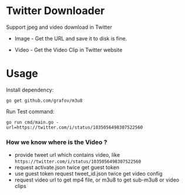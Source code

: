 # Twitter Downloader

Support jpeg and video download in Twitter


* Image - Get the URL and save it to disk is fine.

* Video - Get the Video Clip in Twitter website

# Usage

  Install dependency:
  ```
  go get github.com/grafov/m3u8
  ```

  Run Test command:
  ```
  go run cmd/main.go -url=https://twitter.com/i/status/1035056498307522560
  ```

### How we know where is the Video ?
  * provide tweet url which contains video, like `https://twitter.com/i/status/1035056498307522560`
  * request activate.json twice get guest token
  * use guest token request tweet_id.json twice get video config
  * request video url to get mp4 file, or m3u8 to get sub-m3u8 or video clips
